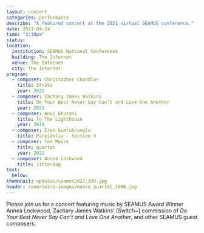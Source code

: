```yaml
---
layout: concert
categories: performance
describe: "A featured concert at the 2021 virtual SEAMUS conference."
date: 2021-04-24
time: "3:30pm"
status:
location:
  institution: SEAMUS National Conference
  building: The Internet
  venue: The Internet
  city: The Internet
program:
  - composer: Christopher Chandler
    title: Strata
    year: 2021
  - composer: Zachary James Watkins
    title: Do Your Best Never Say Can’t and Love One Another
    year: 2021
  - composer: Anuj Bhutani
    title: To The Lighthouse
    year: 2019
  - composer: Eren Gumrukcuoglu
    title: Pareidolia - Section V
  - composer: Ted Moore
    title: quartet
    year: 2021
  - composer: Annea Lockwood
    title: Jitterbug
text:
  below:
thumbnail: updates/seamus2021-330.jpg
header: repertoire-images/moore_quartet_1000.jpg
---
```


Please join us for a concert featuring music by SEAMUS Award Winner Annea Lockwood, Zachary James Watkins' [Switch~] commission of *Do Your Best Never Say Can't and Love One Another*, and other SEAMUS guest composers.
